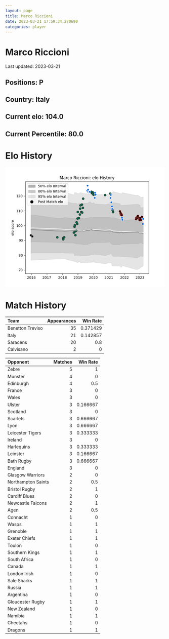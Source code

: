 ```yaml
---  
layout: page  
title: Marco Riccioni  
date: 2023-03-21 17:59:34.270690  
categories: player  
---
```

# Marco Riccioni


Last updated: 2023-03-21
## Positions: P

## Country: Italy

## Current elo: 104.0

## Current Percentile: 80.0

# Elo History


![elo history](history_MarcoRiccioni.png)
# Match History


| Team             |   Appearances |   Win Rate |
|:-----------------|--------------:|-----------:|
| Benetton Treviso |            35 |   0.371429 |
| Italy            |            21 |   0.142857 |
| Saracens         |            20 |   0.8      |
| Calvisano        |             2 |   0        |

| Opponent           |   Matches |   Win Rate |
|:-------------------|----------:|-----------:|
| Zebre              |         5 |   1        |
| Munster            |         4 |   0        |
| Edinburgh          |         4 |   0.5      |
| France             |         3 |   0        |
| Wales              |         3 |   0        |
| Ulster             |         3 |   0.166667 |
| Scotland           |         3 |   0        |
| Scarlets           |         3 |   0.666667 |
| Lyon               |         3 |   0.666667 |
| Leicester Tigers   |         3 |   0.333333 |
| Ireland            |         3 |   0        |
| Harlequins         |         3 |   0.333333 |
| Leinster           |         3 |   0.166667 |
| Bath Rugby         |         3 |   0.666667 |
| England            |         3 |   0        |
| Glasgow Warriors   |         2 |   0        |
| Northampton Saints |         2 |   0.5      |
| Bristol Rugby      |         2 |   1        |
| Cardiff Blues      |         2 |   0        |
| Newcastle Falcons  |         2 |   1        |
| Agen               |         2 |   0.5      |
| Connacht           |         1 |   0        |
| Wasps              |         1 |   1        |
| Grenoble           |         1 |   1        |
| Exeter Chiefs      |         1 |   1        |
| Toulon             |         1 |   0        |
| Southern Kings     |         1 |   1        |
| South Africa       |         1 |   0        |
| Canada             |         1 |   1        |
| London Irish       |         1 |   0        |
| Sale Sharks        |         1 |   1        |
| Russia             |         1 |   1        |
| Argentina          |         1 |   0        |
| Gloucester Rugby   |         1 |   1        |
| New Zealand        |         1 |   0        |
| Namibia            |         1 |   1        |
| Cheetahs           |         1 |   0        |
| Dragons            |         1 |   1        |
